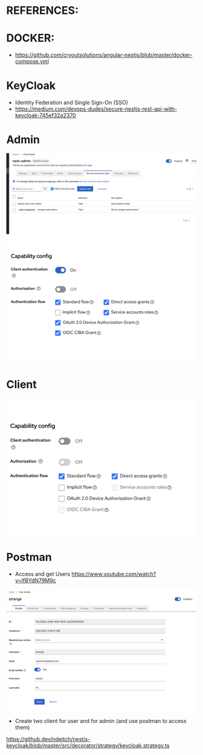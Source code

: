# REFERENCES:

# DOCKER:

- https://github.com/cryoutsolutions/angular-nestjs/blob/master/docker-compose.yml

# KeyCloak

- Identity Federation and Single Sign-On (SSO)
- https://medium.com/devops-dudes/secure-nestjs-rest-api-with-keycloak-745ef32a2370

# Admin

![alt text](image.png) ![alt text](images/image.png)

# Client

![alt text](images/image2.png)

# Postman

- Access and get Users https://www.youtube.com/watch?v=lfBYdN79M9c

![alt text](images/image1.png)

- Create two client for user and for admin (and use postman to access them)

https://github.dev/ndeitch/nestjs-keycloak/blob/master/src/decorator/strategy/keycloak.strategy.ts
